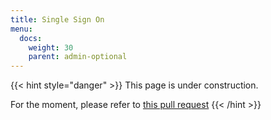 ```yaml
---
title: Single Sign On
menu:
  docs:
    weight: 30
    parent: admin-optional
---
```


{{< hint style="danger" >}}
This page is under construction.

For the moment, please refer to [this pull request](https://github.com/mastodon/mastodon/pull/16221)
{{< /hint >}}

